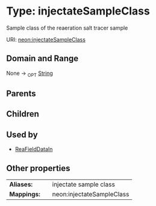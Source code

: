 
# Type: injectateSampleClass


Sample class of the reaeration salt tracer sample

URI: [neon:injectateSampleClass](https://data.neonscience.org/injectateSampleClass)


## Domain and Range

None ->  <sub>OPT</sub> [String](types/String.md)

## Parents


## Children


## Used by

 * [ReaFieldDataIn](ReaFieldDataIn.md)

## Other properties

|  |  |  |
| --- | --- | --- |
| **Aliases:** | | injectate sample class |
| **Mappings:** | | neon:injectateSampleClass |

